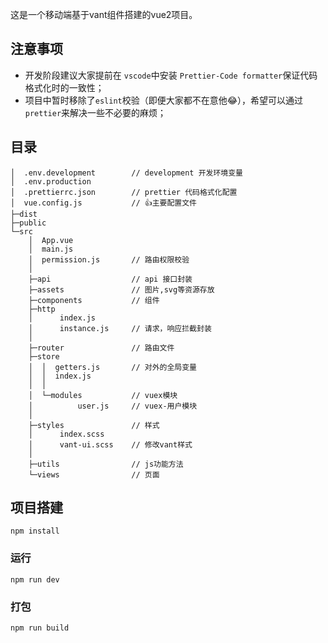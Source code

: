 这是一个移动端基于vant组件搭建的vue2项目。
## 注意事项
* 开发阶段建议大家提前在 `vscode`中安装 `Prettier-Code formatter`保证代码格式化时的一致性；
* 项目中暂时移除了`eslint`校验（即便大家都不在意他😂），希望可以通过 `prettier`来解决一些不必要的麻烦；
## 目录
```
│  .env.development        // development 开发环境变量
│  .env.production
│  .prettierrc.json        // prettier 代码格式化配置
│  vue.config.js           // 👍主要配置文件
├─dist
├─public
└─src
    │  App.vue
    │  main.js
    │  permission.js       // 路由权限校验
    │  
    ├─api                  // api 接口封装
    ├─assets               // 图片,svg等资源存放
    ├─components           // 组件
    ├─http
    │      index.js
    │      instance.js     // 请求，响应拦截封装
    │      
    ├─router               // 路由文件
    ├─store              
    │  │  getters.js       // 对外的全局变量
    │  │  index.js
    │  │  
    │  └─modules           // vuex模块
    │          user.js     // vuex-用户模块
    │          
    ├─styles               // 样式
    │      index.scss     
    │      vant-ui.scss    // 修改vant样式
    │      
    ├─utils                // js功能方法
    └─views                // 页面
```

## 项目搭建
```
npm install
```

### 运行
```
npm run dev
```

### 打包
```
npm run build
```
